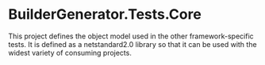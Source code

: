 # BuilderGenerator.Tests.Core

This project defines the object model used in the other framework-specific tests. It is defined as a netstandard2.0 library so that it can be used with the widest variety of consuming projects.